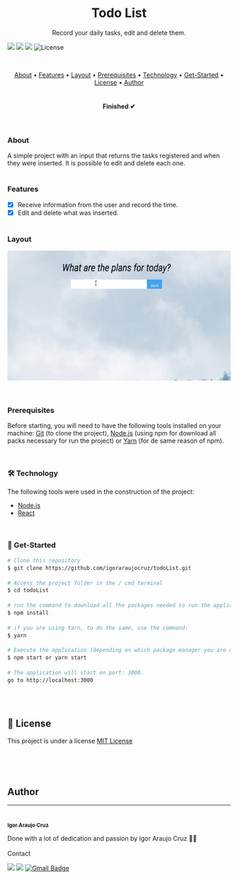 <h1 align="center">Todo List</h1>
<p align="center">
Record your daily tasks, edit and delete them.</p>


<img src="https://img.shields.io/github/issues/igoraraujocruz/todoList" /> <img src="https://img.shields.io/github/forks/igoraraujocruz/todoList" /> <img src="https://img.shields.io/github/stars/igoraraujocruz/todoList" /> <img alt="License" src="https://img.shields.io/badge/license-MIT-brightgreen" />

</br>

<p align="center">
 <a href="#about">About</a> •
 <a href="#features">Features</a> •
 <a href="#layout">Layout</a> • 
 <a href="#prerequisites">Prerequisites</a> • 
 <a href="#-technology">Technology</a> • 
 <a href="#-get-started">Get-Started</a> • 
 <a href="#-license">License</a> •
 <a href="#author">Author</a>
 </br></br>
 
</p>

<h4 align="center">
    Finished ✔
</h4>
</br>

### About


A simple project with an input that returns the tasks registered and when they were inserted. It is possible to edit and delete each one.
</br></br>

### Features

- [x] Receive information from the user and record the time.
- [x] Edit and delete what was inserted.
</br></br>

### Layout

![Exemple](github/applicationExample.gif)
</br>

</br>

### Prerequisites

Before starting, you will need to have the following tools installed on your machine:
[Git](https://git-scm.com) (to clone the project), [Node.js](https://nodejs.org/en/) (using npm for download all packs necessary for run the project) or [Yarn](https://yarnpkg.com/getting-started/install) (for de same reason of npm).

</br>

### 🛠 Technology

The following tools were used in the construction of the project:

- [Node.js](https://nodejs.org/en/)
- [React](https://pt-br.reactjs.org/)

</br>

### 🎲 Get-Started

```bash
# Clone this repository
$ git clone https://github.com/igoraraujocruz/todoList.git

# Access the project folder in the / cmd terminal
$ cd todoList

# run the command to download all the packages needed to run the application.
$ npm install

# if you are using Yarn, to do the same, use the command:
$ yarn

# Execute the application (depending on which package manager you are using)
$ npm start or yarn start 

# The application will start on port: 3000.
go to http://localhost:3000
```
</br></br>


## 📝 License

This project is under a license [MIT License](./LICENSE.md)
</br></br></br>


</br>

## Author
---

<a href="https://github.com/igoraraujocruz/">
 <img style="border-radius: 50%;" src="https://avatars.githubusercontent.com/u/67648421?s=460&u=649a2c0657c58ce0525ae98eecb9f2ef87b28da1&v=4" width="100px;" alt=""/>
 <br />
 <sub><b>Igor Araujo Cruz</b></sub></a> <a href="https://www.linkedin.com/in/igor-araujo-cruz-84a89111b/" title="Linkedin"></a>


Done with a lot of dedication and passion by Igor Araujo Cruz 👋🏽 
</br></br>
Contact

[<img src="https://img.shields.io/badge/linkedin-%230077B5.svg?&style=for-the-badge&logo=linkedin&logoColor=white" />](https://www.linkedin.com/in/igor-araujo-cruz-84a89111b/)
[<img src = "https://img.shields.io/badge/instagram-%23E4405F.svg?&style=for-the-badge&logo=instagram&logoColor=white">](https://www.instagram.com/igoraraujocruzz/)
[![Gmail Badge](https://img.shields.io/badge/-Gmail-c14438?style=for-the-badge&logo=Gmail&logoColor=white&link=mailto:seu_email)](mailto:igoraraujocruzz@gmail.com)